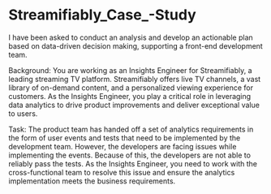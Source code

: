 # Streamifiably_Case_-Study
I have been asked to conduct an analysis and develop an actionable plan based on data-driven decision making, supporting a front-end development team. 

Background:
You are working as an Insights Engineer for Streamifiably, a leading streaming TV platform. Streamifiably offers live TV channels, a vast library of on-demand content, and a personalized viewing experience for customers. As the Insights Engineer, you play a critical role in leveraging data analytics to drive product improvements and deliver exceptional value to users.

Task: 
The product team has handed off a set of analytics requirements in the form of user events and tests that need to be implemented by the development team. However, the developers are facing issues while implementing the events. Because of this, the developers are not able to reliably pass the tests. As the Insights Engineer, you need to work with the cross-functional team to resolve this issue and ensure the analytics implementation meets the business requirements.
